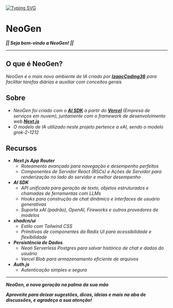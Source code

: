 [![Typing SVG](https://readme-typing-svg.herokuapp.com?font=Orbitron&weight=500&size=17&pause=1000&color=13F722&background=000000&center=true&vCenter=true&width=1000&height=100&lines=NeoGen;Intelig%C3%AAncia+Artificial;A+Nova+Gera%C3%A7%C3%A3o+na+palma+da+sua+m%C3%A3o)](https://git.io/typing-svg)

# NeoGen

**_|| Seja bem-vindo a NeoGen! ||_**

***

## O que é NeoGen?

_NeoGen é o mais novo ambiente de IA criado por **[IzaacCoding36](https://github.com/IzaacCoding36)** para facilitar tarefas diárias e auxiliar com conceitos gerais_

## Sobre

- _NeoGen foi criado com o **[AI SDK](https://v5.ai-sdk.dev/)** a partir do **[Vercel](https://vercel.com/)** (Empresa de serviços em nuvem), juntamente com o framework de desenvolvimento web **[Next.js](https://nextjs.org/)**_
- _O modelo de IA utilizado neste projeto pertence a xAI, sendo o modelo grok-2-1212_

## Recursos

- **_Next.js App Router_**
  - _Roteamento avançado para navegação e desempenho perfeitos_
  - _Componentes de Servidor React (RSCs) e Ações de Servidor para renderização no lado do servidor e melhor desempenho_
- **_AI SDK_**
  - _API unificada para geração de texto, objetos estruturados e chamadas de ferramentas com LLMs_
  - _Hooks para construção de chat dinâmico e interfaces de usuário generativas_
  - _Suporta xAI (padrão), OpenAI, Fireworks e outros provedores de modelos_
- **_shadcn/ui_**
  - _Estilo com Tailwind CSS_
  - _Primitivas de componentes da Radix UI para acessibilidade e flexibilidade_
- **_Persistência de Dados_**
  - _Neon Serverless Postgres para salvar histórico de chat e dados do usuário_
  - _Vercel Blob para armazenamento eficiente de arquivos_
- **_Auth.js_**
  - _Autenticação simples e segura_

***

**_NeoGen, a nova geração na palma da sua mão_**

**_Aproveite para deixar sugestões, dicas, ideias e mais na aba de discussões, e agradeço a sua atenção!_**